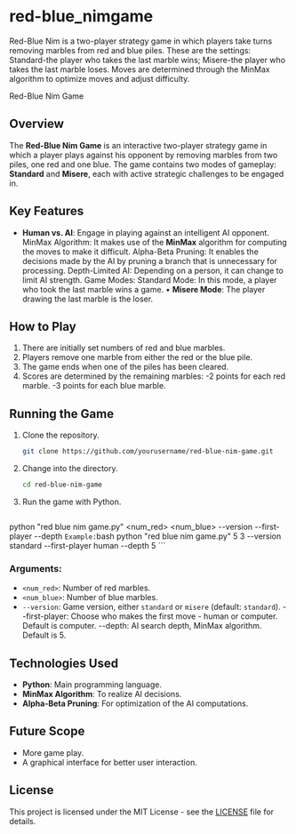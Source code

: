 # red-blue_nimgame
Red-Blue Nim is a two-player strategy game in which players take turns removing marbles from red and blue piles. These are the settings: Standard-the player who takes the last marble wins; Misere-the player who takes the last marble loses. Moves are determined through the MinMax algorithm to optimize moves and adjust difficulty.


Red-Blue Nim Game

## Overview
The **Red-Blue Nim Game** is an interactive two-player strategy game in which a player plays against his opponent by removing marbles from two piles, one red and one blue. The game contains two modes of gameplay: **Standard** and **Misere**, each with active strategic challenges to be engaged in.
## Key Features
- **Human vs. AI**: Engage in playing against an intelligent AI opponent.
MinMax Algorithm: It makes use of the **MinMax** algorithm for computing the moves to make it difficult.
 Alpha-Beta Pruning: It enables the decisions made by the AI by pruning a branch that is unnecessary for processing.
 Depth-Limited AI: Depending on a person, it can change to limit AI strength.
Game Modes:
 Standard Mode: In this mode, a player who took the last marble wins a game.
• **Misere Mode**: The player drawing the last marble is the loser.
 
## How to Play
1. There are initially set numbers of red and blue marbles.
2. Players remove one marble from either the red or the blue pile.
3. The game ends when one of the piles has been cleared.
4. Scores are determined by the remaining marbles:
-2 points for each red marble.
   -3 points for each blue marble.

## Running the Game
1. Clone the repository.
    ```bash
    git clone https://github.com/yourusername/red-blue-nim-game.git
    ```
2. Change into the directory.
    ```bash
    cd red-blue-nim-game
    ```
3. Run the game with Python.
    ```bash
python "red blue nim game.py" <num_red> <num_blue> --version <version> --first-player <player> --depth <depth>
    ```
    Example:
    ```bash
    python "red blue nim game.py" 5 3 --version standard --first-player human --depth 5
    ```

### Arguments:
- `<num_red>`: Number of red marbles.
- `<num_blue>`: Number of blue marbles.
- `--version`: Game version, either `standard` or `misere` (default: `standard`).
--first-player: Choose who makes the first move - human or computer. Default is computer.
--depth: AI search depth, MinMax algorithm. Default is 5.

## Technologies Used
- **Python**: Main programming language.
- **MinMax Algorithm**: To realize AI decisions.
- **Alpha-Beta Pruning**: For optimization of the AI computations.

## Future Scope
- More game play.
- A graphical interface for better user interaction.

## License
This project is licensed under the MIT License - see the [LICENSE](LICENSE) file for details.
